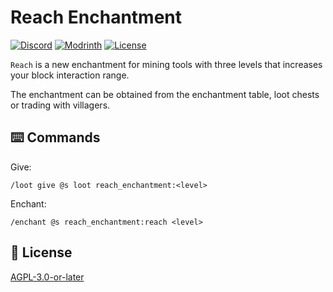 # Reach Enchantment

[![Discord](https://img.shields.io/discord/1327308441324097681?label=discord&color=blue&logo=discord)](https://discord.gg/5UdcDa5xNC)
[![Modrinth](https://img.shields.io/modrinth/dt/ly-reach-enchantment?label=modrinth&logo=modrinth)](https://modrinth.com/datapack/ly-reach-enchantment)
[![License](https://img.shields.io/github/license/lullaby6/enchantments-data-pack)](https://github.com/lullaby6/enchantments-data-pack/blob/main/LICENSE)

`Reach` is a new enchantment for mining tools with three levels that increases your block interaction range.

The enchantment can be obtained from the enchantment table, loot chests or trading with villagers.

## ⌨️ Commands

Give:

```mcfunction
/loot give @s loot reach_enchantment:<level>
```

Enchant:

```mcfunction
/enchant @s reach_enchantment:reach <level>
```

## 🪪 License

[AGPL-3.0-or-later](https://github.com/lullaby6/enchantments-data-pack/blob/main/LICENSE)